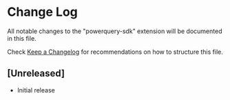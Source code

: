 # Change Log

All notable changes to the "powerquery-sdk" extension will be documented in this file.

Check [Keep a Changelog](http://keepachangelog.com/) for recommendations on how to structure this file.

## [Unreleased]

- Initial release